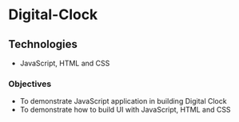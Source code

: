 # Digital-Clock
## Technologies
* JavaScript, HTML and CSS
### Objectives
* To demonstrate JavaScript application 
  in building Digital Clock
* To demonstrate how to build UI with
  JavaScript, HTML and CSS
